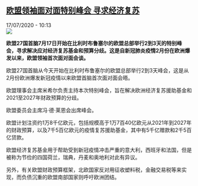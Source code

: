 <!--1594979679000-->
[欧盟领袖面对面特别峰会 寻求经济复苏](http://www.rfi.fr//cn/%E6%94%BF%E6%B2%BB/20200717-%E6%AC%A7%E7%9B%9F%E9%A2%86%E8%A2%96%E9%9D%A2%E5%AF%B9%E9%9D%A2%E7%89%B9%E5%88%AB%E5%B3%B0%E4%BC%9A-%E5%AF%BB%E6%B1%82%E7%BB%8F%E6%B5%8E%E5%A4%8D%E8%8B%8F)
------

<div>17/07/2020 - 10:13</div><img src="https://s.rfi.fr/media/display/302b7bba-c2f1-11ea-a20b-005056bf87d6/w:310/p:16x9/c4f731b8a00dfe0eea1c8d47fc5be5492f7bb12b.jpg"><p><strong>欧盟27国首脑7月17日开始在比利时布鲁塞尔的欧盟总部举行2到3天的特别峰会，寻求解决应对经济复苏基金和预算分歧。这是自新冠肺炎疫情2月份在欧洲爆发以来，欧盟领袖首次面对面会谈。</strong></p><div class="t-content__body u-clearfix"><div class="m-interstitial"></div><p>欧盟27国首脑从今天开始在比利时布鲁塞尔的欧盟总部举行2到3天峰会，这是从2月份欧洲爆发新冠疫情以来欧盟首脑首次面对面会晤。</p><p>欧盟理事会主席米希尔负责主持本次特别峰会，旨在解决欧洲经济复苏援助基金和2021至2027年财政预算的分歧。</p><p>欧盟委员会主席冯·德·莱恩会出席峰会。</p><p>欧盟计划注资约1万8千亿欧元，包括规模高于1万7百40亿欧元从2021年到2027年的财政预算，以及7千5百亿欧元的疫情复苏援助基金，其中有5千亿赠款和2千5百亿贷款。</p><p>欧盟经济复苏基金用于帮助受到新冠疫情冲击严重的意大利，西班牙和法国，但是被称为节俭的四国荷兰，瑞典，丹麦和奥地利对此有异议。</p><p>另外，有关欧盟财政预算框架，北欧国家反对用征收塑料税，金融交易税等来实现，而负债沉重的欧盟南部国家则呼吁欧洲团结。</p><p> </p><div class="o-self-promo o-self-promo--nl o-self-promo--hidden" data-selfpromo-newsletter></div><div class="o-self-promo o-self-promo--app o-self-promo--hidden" data-selfpromo-app></div></div>
